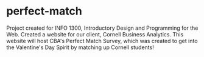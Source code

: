 # perfect-match

Project created for INFO 1300, Introductory Design and Programming for the Web. Created a website for our client, Cornell Business Analytics. This website will host CBA's Perfect Match Survey, which was created to get into the Valentine's Day Spirit by matching up Cornell students!
